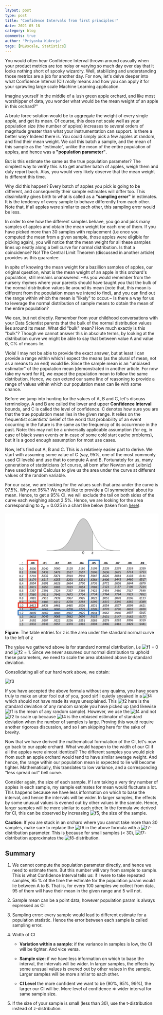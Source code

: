 ```yaml
---
layout: post
type: post
title: "Confidence Intervals from first principles!"
date: 2021-05-18
category: blog
comments: true
author: "Priyanka Kukreja"
tags: [ML@scale, Statistics]
---
```

You would often hear Confidence Interval thrown around casually when your
product metrics are too noisy or varying so much day over day that it looks
nothing short of spooky wizardry. Well, stabilizing and understanding those
metrics are a job for another day. For now, let's delve deeper into what
Confidence Interval (CI) _really_ means and how you can apply it for your
sprawling large scale Machine Learning application.

Imagine yourself in the middle of a lush green apple orchard, and like most
worshipper of data, you wonder what would be the mean weight of an apple in
this orchard?"

A brute force solution would be to aggregate the weight of every single apple, and get its mean. Of course, this does not scale well as your population size (the number of apples) increases to several orders of magnitude greater than what your instrumentation can support. Is there a better way? Indeed there is. You could simply pick a few apples at random, and find their mean weight. We call this batch a sample, and the mean of this sample as the "estimate", unlike the mean of the entire population of apples, and hence was a **"population parameter"**.

But is this estimate the same as the true population parameter? The simplest way to verify this is to get another batch of apples, weigh them and duly report back. Alas, you would very likely observe that the mean weight is different this time.

Why did this happen? Every batch of apples you pick is going to be different,
and consequently their sample estimates will differ too. This dissimilarity
gives birth to what is called as a **"sampling error"** in estimates. It is
the tendency of every sample to behave differently from each other. Note that,
if all apples were similar to each other, this sampling error would be less.

In order to see how the different samples behave, you go and pick many samples
of apples and obtain the mean weight for each one of them. If you have picked
more than 30 samples with replacement (i.e once you computed the mean from a
given sample, those apples were eligible for picking again), you will notice
that the mean weight for all these samples lines up neatly along a bell curve
for normal distribution. Is that a coincidence? No! The Central Limit Theorem
(discussed in another article) provides us this guarantee.

In spite of knowing the mean weight for a bazillion samples of apples, our
original question, what is the mean weight of an apple in this orchard's
population, still remains unanswered. ~As you would remember from the nursery
rhymes where your parents should have taught you that the bulk of the normal
distribution values lie around its mean (note that, this mean is different
from the population mean we intend to find), and you can find out the range
within which the mean is "likely" to occur.~ Is there a way for us to leverage
the normal distribution of sample means to obtain the mean of the entire population?

We can, but not directly. Remember from your childhood conversations with your
Data Scientist parents that the bulk of the normal distribution values lies
around its mean. What did "bulk" mean? How much exactly is this "bulk"? Though
we cannot answer this in absolute terms, by looking at the distribution curve
we might be able to say that between value A and value B, C% of means lie.

Viola! I may not be able to provide the exact answer, but at least I can
provide a range within which I expect the means (as the plural of mean, not as
a means to an end) would lie. Since the sample mean is an "unbiased estimator"
of the population mean [demonstrated in another article. For now take my word
for it], we expect the population mean to follow the same distribution. Hence,
we can extend our same line of reasoning to provide a range of values within
which our population mean can lie with some chance.

Before we jump into hunting for the values of A, B and C, let's discuss
terminology. A and B are called the lower and upper **Confidence Interval**
bounds, and C is called the level of confidence. C denotes how sure you are
that the true population mean lies in the given range. It relies on the
frequentist scientists' belief of the world that probability of an event  
occurring in the future is the same as the frequency of its occurrence in the
past. Note: this may not be a universally applicable assumption (for eg, in
case of black swan events or in case of some cold start cache problems), but it is a good enough assumption for most use cases.

Now, let's find out A, B and C. This is a relatively easier part to derive. We
start with assuming some value of C (say, 95%, one of the most commonly used
CI levels) and use that to compute A and B. Fortunately for us, many
generations of statisticians (of course, all born after Newton and Leibniz)
have used Integral Calculus to give us the area under the curve at different
values of the random variable.

For our case, we are looking for the values such that area under the curve is
97.5%. Why not 95%? We would like to provide a CI symmetrical about its mean.
Hence, to get a 95% CI, we will exclude the tail on both sides of the curve each weighing about 2.5%. Hence, we are looking for the area corresponding to z<sub>p</sub> = 0.025 in a chart like below (taken from [here](https://towardsdatascience.com/how-to-use-and-create-a-z-table-standard-normal-table-240e21f36e53)):

![](/assets/png/ci_first_principle/normal_distribution.png)
**Figure**: The table entries for z is the area under the standard normal curve to the left of z


The value we gathered above is for standard normal distribution, i.e ![f1] = 0
and ![f2] = 1. Since we never assumed our normal distribution to uphold these
parameters, we need to scale the area obtained above by standard deviation.

Consolidating all of our hard work above, we obtain:

![f3]

If you have accepted the above formula without any qualms, you have yours
truly to make an utter fool out of you, good sir! I quietly sneaked in a ![f4]
which should not have made its ways unexplained. This ![f2] here is the
standard deviation of any random sample you have picked up (and likewise ![f1]
is the mean of any random sample). However, we use the ![f4] and not ![f2] to
scale up because ![f4] is the unbiased estimator of standard deviation when
the number of samples is large. Proving this would require another rigorous
discussion, and so I am skipping here for the sake of brevity.

Now that we have derived the mathematical formulation of the CI, let's now go
back to our apple orchard. What would happen to the width of our CI if all the
apples were almost identical? The different samples you would pick from such
an apple orchard would tend to have similar average weight. And hence, the
range within our population mean is expected to lie will become tighter.
Mathematically, this translates to low variance, and a corresponding "less
spread out" bell curve.

Consider again, the size of each sample. If I am taking a very tiny number of
apples in each sample, my sample estimates for mean would fluctuate a lot.
This happens because we have less information on which to base the
interval, and hence the intervals will be wider. In larger samples, the
effects by some unusual values is evened out by other values in the sample.
Hence, larger samples will be more similar to each other. In the formula we
derived for CI, this can be observed by increasing ![f5], the size of
the sample.

**Caution**: If you are stuck in an orchard where you cannot take more than 30 samples, make sure to replace the ![f6] in the above formula with a ![f7]-distribution parameter. This is because for small samples (< 30), ![f7]-distribution approximates the ![f8]-distribution.

## Summary
1. We cannot compute the population parameter directly, and hence we need to
estimate them. But this number will vary from sample to sample. This is what
Confidence Interval tells us: if I were to take repeated samples, 95 % of the time the estimate for the population param would lie between A to B. That is, for every 100 samples we collect from data, 95 of them will have their mean in the given range and 5 will not.

2. Sample mean can be a point data, however population param is always 
expressed as CI

3. Sampling error: every sample would lead to different estimate for a
population statistic. Hence the error between each sample is called sampling error.

3. Width of CI
    * **Variation within a sample**: if the variance in samples is low, the CI will be tighter. And vice versa.

    * **Sample size**: if we have less information on which to base the
    interval, the intervals will be wider. In larger samples, the effects by
    some unusual values is evened out by other values in the sample. Larger
    samples will be more similar to each other.

    * **CI Level** the more confident we want to be (90%, 95%, 99%), the larger
    our CI will be. More level of confidence => wider interval for same sample
    size.

5. If the size of your sample is small (less than 30), use the t-distribution
instead of z-distribution.

[f1]: http://chart.apis.google.com/chart?cht=tx&chl=\mu
[f2]: http://chart.apis.google.com/chart?cht=tx&chl=\sigma
[f3]: http://chart.apis.google.com/chart?cht=tx&chl=CI=\mu{\pm}z_p*\frac{\sigma}{\sqrt{n}}
[f4]: http://chart.apis.google.com/chart?cht=tx&chl=\frac{\sigma}{\sqrt{n}}
[f5]: http://chart.apis.google.com/chart?cht=tx&chl=n
[f6]: http://chart.apis.google.com/chart?cht=tx&chl=z_p
[f7]: http://chart.apis.google.com/chart?cht=tx&chl=t
[f8]: http://chart.apis.google.com/chart?cht=tx&chl=Z
